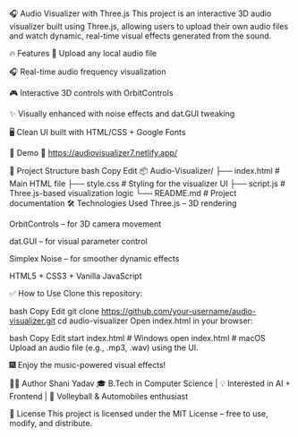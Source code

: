 🎧 Audio Visualizer with Three.js
This project is an interactive 3D audio visualizer built using Three.js, allowing users to upload their own audio files and watch dynamic, real-time visual effects generated from the sound.

🔥 Features
🎵 Upload any local audio file

🎧 Real-time audio frequency visualization

🎮 Interactive 3D controls with OrbitControls

✨ Visually enhanced with noise effects and dat.GUI tweaking

🖥️ Clean UI built with HTML/CSS + Google Fonts

🚀 Demo
🔗 https://audiovisualizer7.netlify.app/

📁 Project Structure
bash
Copy
Edit
📦 Audio-Visualizer/
├── index.html        # Main HTML file
├── style.css         # Styling for the visualizer UI
├── script.js         # Three.js-based visualization logic
└── README.md         # Project documentation
🛠️ Technologies Used
Three.js – 3D rendering

OrbitControls – for 3D camera movement

dat.GUI – for visual parameter control

Simplex Noise – for smoother dynamic effects

HTML5 + CSS3 + Vanilla JavaScript

✅ How to Use
Clone this repository:

bash
Copy
Edit
git clone https://github.com/your-username/audio-visualizer.git
cd audio-visualizer
Open index.html in your browser:

bash
Copy
Edit
start index.html  # Windows
open index.html   # macOS
Upload an audio file (e.g., .mp3, .wav) using the UI.

🎆 Enjoy the music-powered visual effects!

🙋‍♂️ Author
Shani Yadav
🎓 B.Tech in Computer Science | 💡 Interested in AI + Frontend | 🏐 Volleyball & Automobiles enthusiast

📄 License
This project is licensed under the MIT License – free to use, modify, and distribute.

